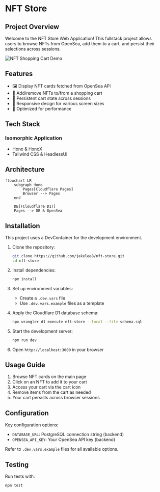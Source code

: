 # NFT Store

## Project Overview

Welcome to the NFT Store Web Application! This fullstack project allows users to browse NFTs from OpenSea, add them to a cart, and persist their selections across sessions.

![NFT Shopping Cart Demo](https://via.placeholder.com/600x400.png?text=NFT+Shopping+Cart+Demo)

## Features

- 🖼️ Display NFT cards fetched from OpenSea API
- 🛒 Add/remove NFTs to/from a shopping cart
- 💾 Persistent cart state across sessions
- 📱 Responsive design for various screen sizes
- 🚀 Optimized for performance

## Tech Stack

### Isomorphic Application

- Hono & HonoX
- Tailwind CSS & HeadlessUI

## Architecture

```mermaid
flowchart LR
    subgraph Hono
        Pages[Cloudflare Pages]
        Browser --> Pages
    end

    DB[(Cloudflare D1)]
    Pages --> DB & OpenSea
```

## Installation

This project uses a DevContainer for the development environment.

1. Clone the repository:

   ```sh
   git clone https://github.com/jakelee8/nft-store.git
   cd nft-store
   ```

2. Install dependencies:

   ```sh
   npm install
   ```

3. Set up environment variables:

   - Create a `.dev.vars` file
   - Use `.dev.vars.example` files as a template

4. Apply the Cloudflare D1 database schema:

   ```sh
   npx wrangler d1 execute nft-store --local --file schema.sql
   ```

5. Start the development server:

   ```sh
   npm run dev
   ```

6. Open `http://localhost:3000` in your browser

## Usage Guide

1. Browse NFT cards on the main page
2. Click on an NFT to add it to your cart
3. Access your cart via the cart icon
4. Remove items from the cart as needed
5. Your cart persists across browser sessions

## Configuration

Key configuration options:

- `DATABASE_URL`: PostgreSQL connection string (backend)
- `OPENSEA_API_KEY`: Your OpenSea API key (backend)

Refer to `.dev.vars.example` files for all available options.

## Testing

Run tests with:

```bash
npm test
```
